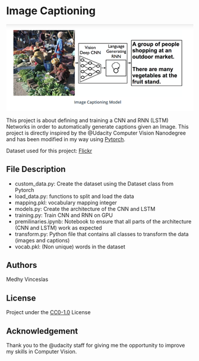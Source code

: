 # Image Captioning

<img src="img_cap.png">

This project is about defining and training a CNN and RNN (LSTM) Networks in order to automatically generate captions given an Image.
This project is directly inspired by the @Udacity Computer Vision Nanodegree and has been modified in my way using <a href="https://pytorch.org/get-started/locally/">Pytorch</a>.

Dataset used for this project: <a href="https://www.kaggle.com/hsankesara/flickr-image-dataset">Flickr</a>

## File Description
- custom_data.py: Create the dataset using the Dataset class from Pytorch
- load_data.py: functions to split and load the data
- mapping.pkl: vocabulary mapping integer
- models.py: Create the architecture of the CNN and LSTM
- training.py: Train CNN and RNN on GPU
- premilinaries.ipynb: Notebook to ensure that all parts of the architecture (CNN and LSTM) work as expected
- transform.py: Python file that contains all classes to transform the data (images and captions)
- vocab.pkl: (Non unique) words in the dataset

## Authors
Medhy Vinceslas

## License
Project under the <a href='https://choosealicense.com/licenses/cc0-1.0/'>CC0-1.0</a> License

## Acknowledgement
Thank you to the @udacity staff for giving me the opportunity to improve my skills in Computer Vision.